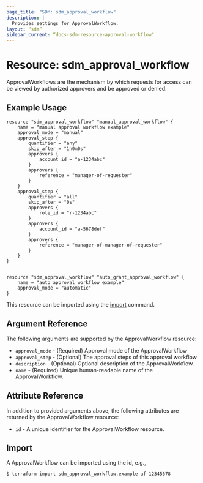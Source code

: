 ```yaml
---
page_title: "SDM: sdm_approval_workflow"
description: |-
  Provides settings for ApprovalWorkflow.
layout: “sdm”
sidebar_current: “docs-sdm-resource-approval-workflow"
---
```

# Resource: sdm_approval_workflow

ApprovalWorkflows are the mechanism by which requests for access can be viewed by authorized
 approvers and be approved or denied.
## Example Usage

```hcl
resource "sdm_approval_workflow" "manual_approval_workflow" {
    name = "manual approval workflow example"
    approval_mode = "manual"
    approval_step {
        quantifier = "any"
        skip_after = "1h0m0s"
        approvers {
            account_id = "a-1234abc"
        }
        approvers {
            reference = "manager-of-requester"
        }
    }
    approval_step {
        quantifier = "all"
        skip_after = "0s"
        approvers {
            role_id = "r-1234abc"
        }
        approvers {
            account_id = "a-5678def"
        }
        approvers {
            reference = "manager-of-manager-of-requester"
        }
    }
}


resource "sdm_approval_workflow" "auto_grant_approval_workflow" {
    name = "auto approval workflow example"
    approval_mode = "automatic"
}
```
This resource can be imported using the [import](https://www.terraform.io/docs/cli/commands/import.html) command.
## Argument Reference
The following arguments are supported by the ApprovalWorkflow resource:
* `approval_mode` - (Required) Approval mode of the ApprovalWorkflow
* `approval_step` - (Optional) The approval steps of this approval workflow
* `description` - (Optional) Optional description of the ApprovalWorkflow.
* `name` - (Required) Unique human-readable name of the ApprovalWorkflow.
## Attribute Reference
In addition to provided arguments above, the following attributes are returned by the ApprovalWorkflow resource:
* `id` - A unique identifier for the ApprovalWorkflow resource.
## Import
A ApprovalWorkflow can be imported using the id, e.g.,

```
$ terraform import sdm_approval_workflow.example af-12345678
```
